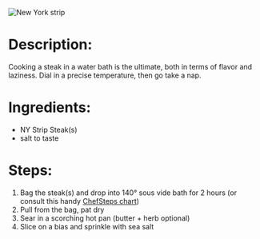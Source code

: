 ![New York strip](https://chowdown.io/images/new-york-strip.jpg)

# Description:

Cooking a steak in a water bath is the ultimate, both in terms of flavor and laziness. Dial in a precise temperature, then go take a nap.

# Ingredients:

* NY Strip Steak(s)
* salt to taste

# Steps:

1. Bag the steak(s) and drop into 140° sous vide bath for 2 hours (or consult this handy [ChefSteps chart](https://s3.amazonaws.com/chefsteps/static/ChefSteps-SousVideReference.pdf))
2. Pull from the bag, pat dry
3. Sear in a scorching hot pan (butter + herb optional)
4. Slice on a bias and sprinkle with sea salt
